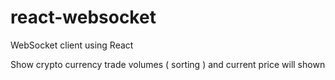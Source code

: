 # react-websocket
WebSocket client using React

Show crypto currency trade volumes ( sorting )
and current price will shown
